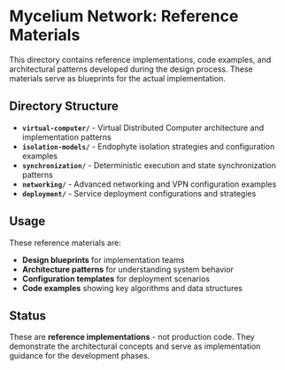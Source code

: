 # Mycelium Network: Reference Materials

This directory contains reference implementations, code examples, and architectural patterns developed during the design process. These materials serve as blueprints for the actual implementation.

## Directory Structure

- **`virtual-computer/`** - Virtual Distributed Computer architecture and implementation patterns
- **`isolation-models/`** - Endophyte isolation strategies and configuration examples
- **`synchronization/`** - Deterministic execution and state synchronization patterns
- **`networking/`** - Advanced networking and VPN configuration examples
- **`deployment/`** - Service deployment configurations and strategies

## Usage

These reference materials are:
- **Design blueprints** for implementation teams
- **Architecture patterns** for understanding system behavior
- **Configuration templates** for deployment scenarios
- **Code examples** showing key algorithms and data structures

## Status

These are **reference implementations** - not production code. They demonstrate the architectural concepts and serve as implementation guidance for the development phases.
